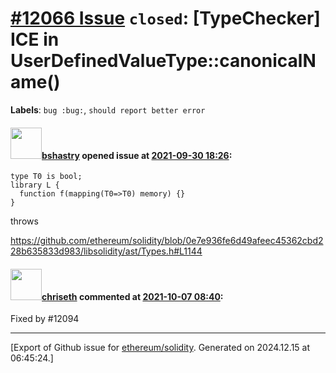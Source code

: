 # [\#12066 Issue](https://github.com/ethereum/solidity/issues/12066) `closed`: [TypeChecker] ICE in UserDefinedValueType::canonicalName()
**Labels**: `bug :bug:`, `should report better error`


#### <img src="https://avatars.githubusercontent.com/u/2388185?v=4" width="50">[bshastry](https://github.com/bshastry) opened issue at [2021-09-30 18:26](https://github.com/ethereum/solidity/issues/12066):

```
type T0 is bool;
library L {
  function f(mapping(T0=>T0) memory) {}
}
```

throws

https://github.com/ethereum/solidity/blob/0e7e936fe6d49afeec45362cbd228b635833d983/libsolidity/ast/Types.h#L1144

#### <img src="https://avatars.githubusercontent.com/u/9073706?v=4" width="50">[chriseth](https://github.com/chriseth) commented at [2021-10-07 08:40](https://github.com/ethereum/solidity/issues/12066#issuecomment-937579849):

Fixed by #12094


-------------------------------------------------------------------------------



[Export of Github issue for [ethereum/solidity](https://github.com/ethereum/solidity). Generated on 2024.12.15 at 06:45:24.]
